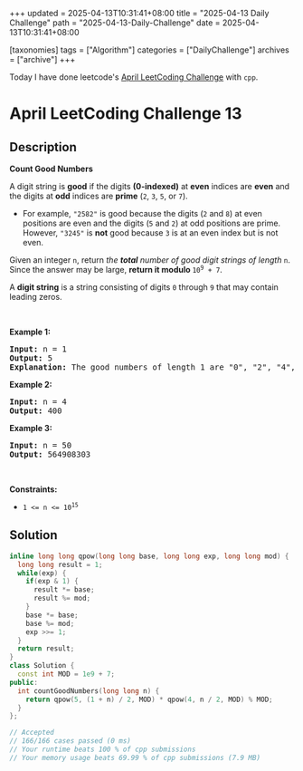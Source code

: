 +++
updated = 2025-04-13T10:31:41+08:00
title = "2025-04-13 Daily Challenge"
path = "2025-04-13-Daily-Challenge"
date = 2025-04-13T10:31:41+08:00

[taxonomies]
tags = ["Algorithm"]
categories = ["DailyChallenge"]
archives = ["archive"]
+++

Today I have done leetcode's [April LeetCoding Challenge](https://leetcode.com/problems/count-good-numbers/) with `cpp`.

<!-- more -->

# April LeetCoding Challenge 13

## Description

**Count Good Numbers**

<p>A digit string is <strong>good</strong> if the digits <strong>(0-indexed)</strong> at <strong>even</strong> indices are <strong>even</strong> and the digits at <strong>odd</strong> indices are <strong>prime</strong> (<code>2</code>, <code>3</code>, <code>5</code>, or <code>7</code>).</p>

<ul>
	<li>For example, <code>&quot;2582&quot;</code> is good because the digits (<code>2</code> and <code>8</code>) at even positions are even and the digits (<code>5</code> and <code>2</code>) at odd positions are prime. However, <code>&quot;3245&quot;</code> is <strong>not</strong> good because <code>3</code> is at an even index but is not even.</li>
</ul>

<p>Given an integer <code>n</code>, return <em>the <strong>total</strong> number of good digit strings of length </em><code>n</code>. Since the answer may be large, <strong>return it modulo </strong><code>10<sup>9</sup> + 7</code>.</p>

<p>A <strong>digit string</strong> is a string consisting of digits <code>0</code> through <code>9</code> that may contain leading zeros.</p>

<p>&nbsp;</p>
<p><strong class="example">Example 1:</strong></p>

<pre>
<strong>Input:</strong> n = 1
<strong>Output:</strong> 5
<strong>Explanation:</strong> The good numbers of length 1 are &quot;0&quot;, &quot;2&quot;, &quot;4&quot;, &quot;6&quot;, &quot;8&quot;.
</pre>

<p><strong class="example">Example 2:</strong></p>

<pre>
<strong>Input:</strong> n = 4
<strong>Output:</strong> 400
</pre>

<p><strong class="example">Example 3:</strong></p>

<pre>
<strong>Input:</strong> n = 50
<strong>Output:</strong> 564908303
</pre>

<p>&nbsp;</p>
<p><strong>Constraints:</strong></p>

<ul>
	<li><code>1 &lt;= n &lt;= 10<sup>15</sup></code></li>
</ul>


## Solution

``` cpp
inline long long qpow(long long base, long long exp, long long mod) {
  long long result = 1;
  while(exp) {
    if(exp & 1) {
      result *= base;
      result %= mod;
    }
    base *= base;
    base %= mod;
    exp >>= 1;
  }
  return result;
}
class Solution {
  const int MOD = 1e9 + 7;
public:
  int countGoodNumbers(long long n) {
    return qpow(5, (1 + n) / 2, MOD) * qpow(4, n / 2, MOD) % MOD;
  }
};

// Accepted
// 166/166 cases passed (0 ms)
// Your runtime beats 100 % of cpp submissions
// Your memory usage beats 69.99 % of cpp submissions (7.9 MB)
```
